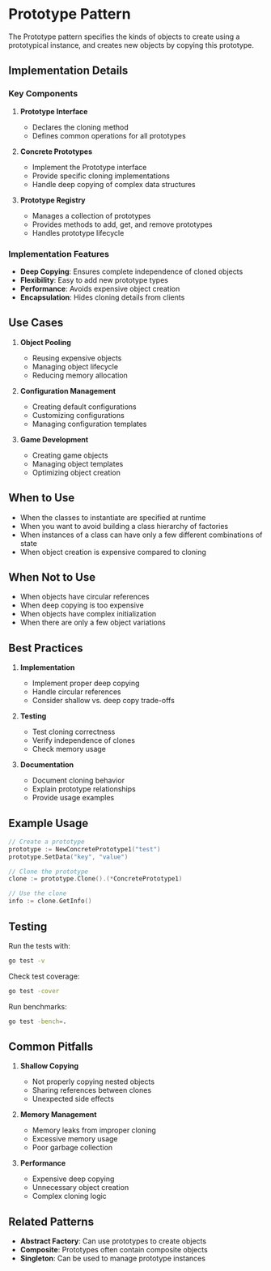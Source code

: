 # Prototype Pattern

The Prototype pattern specifies the kinds of objects to create using a prototypical instance, and creates new objects by copying this prototype.

## Implementation Details

### Key Components

1. **Prototype Interface**

   - Declares the cloning method
   - Defines common operations for all prototypes

2. **Concrete Prototypes**

   - Implement the Prototype interface
   - Provide specific cloning implementations
   - Handle deep copying of complex data structures

3. **Prototype Registry**
   - Manages a collection of prototypes
   - Provides methods to add, get, and remove prototypes
   - Handles prototype lifecycle

### Implementation Features

- **Deep Copying**: Ensures complete independence of cloned objects
- **Flexibility**: Easy to add new prototype types
- **Performance**: Avoids expensive object creation
- **Encapsulation**: Hides cloning details from clients

## Use Cases

1. **Object Pooling**

   - Reusing expensive objects
   - Managing object lifecycle
   - Reducing memory allocation

2. **Configuration Management**

   - Creating default configurations
   - Customizing configurations
   - Managing configuration templates

3. **Game Development**
   - Creating game objects
   - Managing object templates
   - Optimizing object creation

## When to Use

- When the classes to instantiate are specified at runtime
- When you want to avoid building a class hierarchy of factories
- When instances of a class can have only a few different combinations of state
- When object creation is expensive compared to cloning

## When Not to Use

- When objects have circular references
- When deep copying is too expensive
- When objects have complex initialization
- When there are only a few object variations

## Best Practices

1. **Implementation**

   - Implement proper deep copying
   - Handle circular references
   - Consider shallow vs. deep copy trade-offs

2. **Testing**

   - Test cloning correctness
   - Verify independence of clones
   - Check memory usage

3. **Documentation**
   - Document cloning behavior
   - Explain prototype relationships
   - Provide usage examples

## Example Usage

```go
// Create a prototype
prototype := NewConcretePrototype1("test")
prototype.SetData("key", "value")

// Clone the prototype
clone := prototype.Clone().(*ConcretePrototype1)

// Use the clone
info := clone.GetInfo()
```

## Testing

Run the tests with:

```bash
go test -v
```

Check test coverage:

```bash
go test -cover
```

Run benchmarks:

```bash
go test -bench=.
```

## Common Pitfalls

1. **Shallow Copying**

   - Not properly copying nested objects
   - Sharing references between clones
   - Unexpected side effects

2. **Memory Management**

   - Memory leaks from improper cloning
   - Excessive memory usage
   - Poor garbage collection

3. **Performance**
   - Expensive deep copying
   - Unnecessary object creation
   - Complex cloning logic

## Related Patterns

- **Abstract Factory**: Can use prototypes to create objects
- **Composite**: Prototypes often contain composite objects
- **Singleton**: Can be used to manage prototype instances
